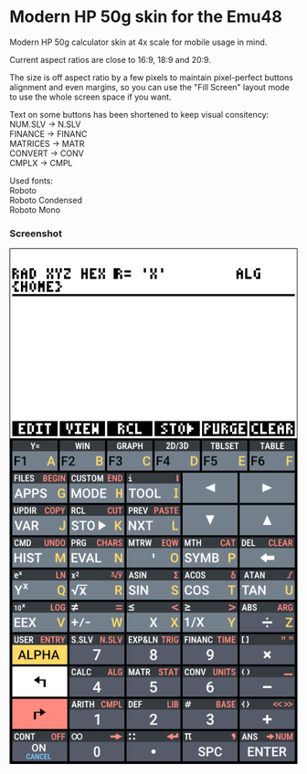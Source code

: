 # Modern HP 50g skin for the Emu48

Modern HP 50g calculator skin at 4x scale for mobile usage in mind.

Current aspect ratios are close to 16:9, 18:9 and 20:9. 

The size is off aspect ratio by a few pixels to maintain pixel-perfect buttons alignment and even margins, so you can use the "Fill Screen" layout mode to use the whole screen space if you want.

Text on some buttons has been shortened to keep visual consitency:\
NUM.SLV -> N.SLV\
FINANCE -> FINANC\
MATRICES -> MATR\
CONVERT -> CONV\
CMPLX -> CMPL

Used fonts:\
Roboto\
Roboto Condensed\
Roboto Mono

### Screenshot

![alt text](./img/screenshot.png)